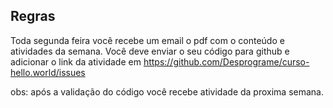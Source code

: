 ## Regras

Toda segunda feira você recebe um email o pdf com o conteúdo e atividades da semana. Você deve enviar o seu código para github e adicionar o link da 
atividade em https://github.com/Desprograme/curso-hello.world/issues

obs: após a validação do código você recebe atividade da proxima semana. 

